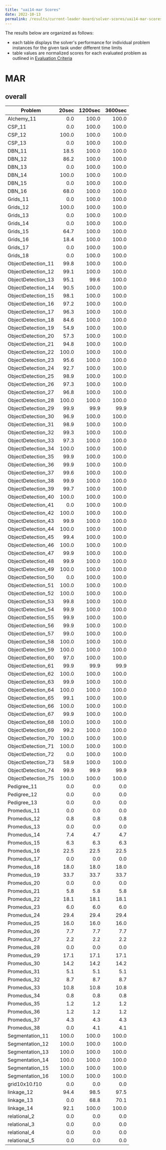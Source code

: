 ```yaml
---
title: "uai14-mar Scores"
date: 2022-10-13
permalink: /results/current-leader-board/solver-scores/uai14-mar-scores
---
```




The results below are organized as follows:
- each table displays the solver's performance for individual problem instances for the given task under different time limits
- table values are normalized scores for each evaluated problem as outlined in [Evaluation Criteria](https://uaicompetition.github.io/uci-2022/results/evaluation-criteria/)


# MAR

## overall

|      Problem       | 20sec | 1200sec | 3600sec |
| ------------------ | ----: | ------: | ------: |
| Alchemy_11         |   0.0 |   100.0 |   100.0 |
| CSP_11             |   0.0 |   100.0 |   100.0 |
| CSP_12             | 100.0 |   100.0 |   100.0 |
| CSP_13             |   0.0 |   100.0 |   100.0 |
| DBN_11             |  18.5 |   100.0 |   100.0 |
| DBN_12             |  86.2 |   100.0 |   100.0 |
| DBN_13             |   0.0 |   100.0 |   100.0 |
| DBN_14             | 100.0 |   100.0 |   100.0 |
| DBN_15             |   0.0 |   100.0 |   100.0 |
| DBN_16             |  68.0 |   100.0 |   100.0 |
| Grids_11           |   0.0 |   100.0 |   100.0 |
| Grids_12           | 100.0 |   100.0 |   100.0 |
| Grids_13           |   0.0 |   100.0 |   100.0 |
| Grids_14           |   0.0 |   100.0 |   100.0 |
| Grids_15           |  64.7 |   100.0 |   100.0 |
| Grids_16           |  18.4 |   100.0 |   100.0 |
| Grids_17           |   0.0 |   100.0 |   100.0 |
| Grids_18           |   0.0 |   100.0 |   100.0 |
| ObjectDetection_11 |  99.8 |   100.0 |   100.0 |
| ObjectDetection_12 |  99.1 |   100.0 |   100.0 |
| ObjectDetection_13 |  95.1 |    99.6 |   100.0 |
| ObjectDetection_14 |  90.5 |   100.0 |   100.0 |
| ObjectDetection_15 |  98.1 |   100.0 |   100.0 |
| ObjectDetection_16 |  97.2 |   100.0 |   100.0 |
| ObjectDetection_17 |  96.3 |   100.0 |   100.0 |
| ObjectDetection_18 |  84.6 |   100.0 |   100.0 |
| ObjectDetection_19 |  54.9 |   100.0 |   100.0 |
| ObjectDetection_20 |  57.3 |   100.0 |   100.0 |
| ObjectDetection_21 |  94.8 |   100.0 |   100.0 |
| ObjectDetection_22 | 100.0 |   100.0 |   100.0 |
| ObjectDetection_23 |  95.6 |   100.0 |   100.0 |
| ObjectDetection_24 |  92.7 |   100.0 |   100.0 |
| ObjectDetection_25 |  98.9 |   100.0 |   100.0 |
| ObjectDetection_26 |  97.3 |   100.0 |   100.0 |
| ObjectDetection_27 |  96.8 |   100.0 |   100.0 |
| ObjectDetection_28 | 100.0 |   100.0 |   100.0 |
| ObjectDetection_29 |  99.9 |    99.9 |    99.9 |
| ObjectDetection_30 |  96.9 |   100.0 |   100.0 |
| ObjectDetection_31 |  98.9 |   100.0 |   100.0 |
| ObjectDetection_32 |  99.3 |   100.0 |   100.0 |
| ObjectDetection_33 |  97.3 |   100.0 |   100.0 |
| ObjectDetection_34 | 100.0 |   100.0 |   100.0 |
| ObjectDetection_35 |  99.9 |   100.0 |   100.0 |
| ObjectDetection_36 |  99.9 |   100.0 |   100.0 |
| ObjectDetection_37 |  99.6 |   100.0 |   100.0 |
| ObjectDetection_38 |  99.9 |   100.0 |   100.0 |
| ObjectDetection_39 |  99.7 |   100.0 |   100.0 |
| ObjectDetection_40 | 100.0 |   100.0 |   100.0 |
| ObjectDetection_41 |   0.0 |   100.0 |   100.0 |
| ObjectDetection_42 | 100.0 |   100.0 |   100.0 |
| ObjectDetection_43 |  99.9 |   100.0 |   100.0 |
| ObjectDetection_44 | 100.0 |   100.0 |   100.0 |
| ObjectDetection_45 |  99.4 |   100.0 |   100.0 |
| ObjectDetection_46 | 100.0 |   100.0 |   100.0 |
| ObjectDetection_47 |  99.9 |   100.0 |   100.0 |
| ObjectDetection_48 |  99.9 |   100.0 |   100.0 |
| ObjectDetection_49 | 100.0 |   100.0 |   100.0 |
| ObjectDetection_50 |   0.0 |   100.0 |   100.0 |
| ObjectDetection_51 | 100.0 |   100.0 |   100.0 |
| ObjectDetection_52 | 100.0 |   100.0 |   100.0 |
| ObjectDetection_53 |  99.8 |   100.0 |   100.0 |
| ObjectDetection_54 |  99.9 |   100.0 |   100.0 |
| ObjectDetection_55 |  99.9 |   100.0 |   100.0 |
| ObjectDetection_56 |  99.9 |   100.0 |   100.0 |
| ObjectDetection_57 |  99.0 |   100.0 |   100.0 |
| ObjectDetection_58 | 100.0 |   100.0 |   100.0 |
| ObjectDetection_59 | 100.0 |   100.0 |   100.0 |
| ObjectDetection_60 |  97.0 |   100.0 |   100.0 |
| ObjectDetection_61 |  99.9 |    99.9 |    99.9 |
| ObjectDetection_62 | 100.0 |   100.0 |   100.0 |
| ObjectDetection_63 |  99.9 |   100.0 |   100.0 |
| ObjectDetection_64 | 100.0 |   100.0 |   100.0 |
| ObjectDetection_65 |  99.1 |   100.0 |   100.0 |
| ObjectDetection_66 | 100.0 |   100.0 |   100.0 |
| ObjectDetection_67 |  99.9 |   100.0 |   100.0 |
| ObjectDetection_68 | 100.0 |   100.0 |   100.0 |
| ObjectDetection_69 |  99.2 |   100.0 |   100.0 |
| ObjectDetection_70 | 100.0 |   100.0 |   100.0 |
| ObjectDetection_71 | 100.0 |   100.0 |   100.0 |
| ObjectDetection_72 |   0.0 |   100.0 |   100.0 |
| ObjectDetection_73 |  58.9 |   100.0 |   100.0 |
| ObjectDetection_74 |  99.9 |    99.9 |    99.9 |
| ObjectDetection_75 | 100.0 |   100.0 |   100.0 |
| Pedigree_11        |   0.0 |     0.0 |     0.0 |
| Pedigree_12        |   0.0 |     0.0 |     0.0 |
| Pedigree_13        |   0.0 |     0.0 |     0.0 |
| Promedus_11        |   0.0 |     0.0 |     0.0 |
| Promedus_12        |   0.8 |     0.8 |     0.8 |
| Promedus_13        |   0.0 |     0.0 |     0.0 |
| Promedus_14        |   7.4 |     4.7 |     4.7 |
| Promedus_15        |   6.3 |     6.3 |     6.3 |
| Promedus_16        |  22.5 |    22.5 |    22.5 |
| Promedus_17        |   0.0 |     0.0 |     0.0 |
| Promedus_18        |  18.0 |    18.0 |    18.0 |
| Promedus_19        |  33.7 |    33.7 |    33.7 |
| Promedus_20        |   0.0 |     0.0 |     0.0 |
| Promedus_21        |   5.8 |     5.8 |     5.8 |
| Promedus_22        |  18.1 |    18.1 |    18.1 |
| Promedus_23        |   6.0 |     6.0 |     6.0 |
| Promedus_24        |  29.4 |    29.4 |    29.4 |
| Promedus_25        |  16.0 |    16.0 |    16.0 |
| Promedus_26        |   7.7 |     7.7 |     7.7 |
| Promedus_27        |   2.2 |     2.2 |     2.2 |
| Promedus_28        |   0.0 |     0.0 |     0.0 |
| Promedus_29        |  17.1 |    17.1 |    17.1 |
| Promedus_30        |  14.2 |    14.2 |    14.2 |
| Promedus_31        |   5.1 |     5.1 |     5.1 |
| Promedus_32        |   8.7 |     8.7 |     8.7 |
| Promedus_33        |  10.8 |    10.8 |    10.8 |
| Promedus_34        |   0.8 |     0.8 |     0.8 |
| Promedus_35        |   1.2 |     1.2 |     1.2 |
| Promedus_36        |   1.2 |     1.2 |     1.2 |
| Promedus_37        |   4.3 |     4.3 |     4.3 |
| Promedus_38        |   0.0 |     4.1 |     4.1 |
| Segmentation_11    | 100.0 |   100.0 |   100.0 |
| Segmentation_12    | 100.0 |   100.0 |   100.0 |
| Segmentation_13    | 100.0 |   100.0 |   100.0 |
| Segmentation_14    | 100.0 |   100.0 |   100.0 |
| Segmentation_15    | 100.0 |   100.0 |   100.0 |
| Segmentation_16    | 100.0 |   100.0 |   100.0 |
| grid10x10.f10      |   0.0 |     0.0 |     0.0 |
| linkage_12         |  94.4 |    98.5 |    97.5 |
| linkage_13         |   0.0 |    68.8 |    70.1 |
| linkage_14         |  92.1 |   100.0 |   100.0 |
| relational_2       |   0.0 |     0.0 |     0.0 |
| relational_3       |   0.0 |     0.0 |     0.0 |
| relational_4       |   0.0 |     0.0 |     0.0 |
| relational_5       |   0.0 |     0.0 |     0.0 |


